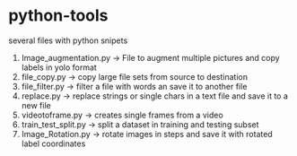 # python-tools
several files with python snipets

1.  Image_augmentation.py -> File to augment multiple pictures and copy labels in yolo format
2.  file_copy.py -> copy large file sets from source to destination
3.  file_filter.py -> filter a file with words an save it to another file
4.  replace.py -> replace strings or single chars in a text file and save it to a new file
5.  videotoframe.py -> creates single frames from a video
6. train_test_split.py -> split a dataset in training and testing subset
7. Image_Rotation.py -> rotate images in steps and save it with rotated label coordinates
